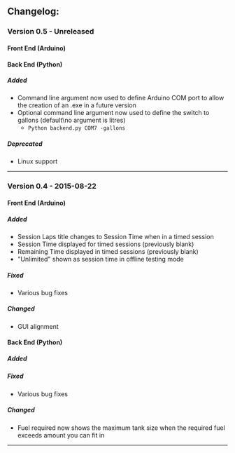 ## Changelog:
### Version 0.5 - Unreleased
#### Front End (Arduino)
#### Back End (Python)
##### Added
* Command line argument now used to define Arduino COM port to allow the creation of an .exe in a future version
* Optional command line argument now used to define the switch to gallons (default\no argument is litres)
  * ```Python backend.py COM7 -gallons```

##### Deprecated
* Linux support

___

### Version 0.4 - 2015-08-22
#### Front End (Arduino)
##### Added
* Session Laps title changes to Session Time when in a timed session
* Session Time displayed for timed sessions (previously blank)
* Remaining Time displayed in timed sessions (previously blank)
* "Unlimited" shown as session time in offline testing mode

##### Fixed
* Various bug fixes

##### Changed
* GUI alignment

#### Back End (Python)
##### Added

##### Fixed
* Various bug fixes

##### Changed
* Fuel required now shows the maximum tank size when the required fuel exceeds amount you can fit in


___
